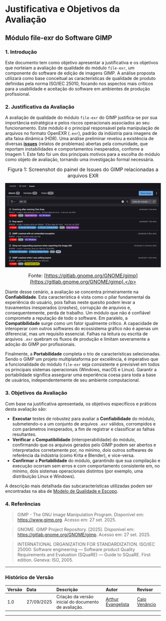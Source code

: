 # Justificativa e Objetivos da Avaliação

## Módulo file-exr do Software GIMP

### **1. Introdução**

Este documento tem como objetivo apresentar a justificativa e os objetivos que norteiam a avaliação de qualidade do módulo `file-exr`, um componente do software de edição de imagens GIMP. A análise proposta utilizará como base conceitual as características de qualidade de produto definidas pela norma ISO/IEC 25010, focando nos aspectos mais críticos para a usabilidade e aceitação do software em ambientes de produção profissional.

### **2. Justificativa da Avaliação**

A avaliação de qualidade do módulo `file-exr` do GIMP justifica-se por sua importância estratégica e pelos riscos operacionais associados ao seu funcionamento. Este módulo é o principal responsável pela manipulação de arquivos no formato OpenEXR (`.exr`), padrão da indústria para imagens de alta faixa dinâmica (HDR). Uma análise preliminar revelou a existência de diversas **[issues](https://gitlab.gnome.org/GNOME/gimp/-/issues/?sort=created_date&state=opened&search=exr&first_page_size=20)** (relatos de problemas) abertas pela comunidade, que reportam instabilidades e comportamentos inesperados, confome a Imagem 1. Este fato foi um dos principais motivos para a escolha do módulo como objeto de avaliação, tornando uma investigação formal necessária.


<font size="3"><p style="text-align: center">Figura 1: Screenshot do painel de Issues do GIMP relacionadas a arquivos EXR</p></font>

![Screenshot do gitlab da GIMP, mostrando 65 Issues abertas relacionadas a problemas no EXR](../img/issues.png)

<font size="3"><p style="text-align: center">Fonte: [https://gitlab.gnome.org/GNOME/gimp](https://gitlab.gnome.org/GNOME/gimp).</p></font>

Diante desse cenário, a avaliação se concentra primeiramente na **Confiabilidade**. Esta característica é vista como o pilar fundamental da experiência do usuário, pois falhas neste quesito podem levar a travamentos inesperados (*crashes*), corrupção de arquivos e, consequentemente, perda de trabalho. Um módulo que não é confiável compromete a reputação de todo o software. Em paralelo, a **Compatibilidade** surge como um fator igualmente crítico. A capacidade de interoperar com outros softwares do ecossistema gráfico não é apenas um diferencial, mas um requisito essencial. Falhas na leitura ou escrita de arquivos `.exr` quebram os fluxos de produção e limitam severamente a adoção do GIMP por profissionais.

Finalmente, a **Portabilidade** completa o trio de características selecionadas. Sendo o GIMP um projeto multiplataforma por excelência, é imperativo que a funcionalidade do módulo `file-exr` seja consistente e previsível em todos os principais sistemas operacionais (Windows, macOS e Linux). Garantir a portabilidade significa assegurar uma experiência coesa para toda a base de usuários, independentemente de seu ambiente computacional.

### **3. Objetivos da Avaliação**

Com base na justificativa apresentada, os objetivos específicos e práticos desta avaliação são:

* **Executar** testes de robustez para avaliar a **Confiabilidade** do módulo, submetendo-o a um conjunto de arquivos `.exr` válidos, corrompidos e com parâmetros inesperados, a fim de registrar e classificar as falhas resultantes.
* **Verificar** a **Compatibilidade** (interoperabilidade) do módulo, confirmando que os arquivos gerados pelo GIMP podem ser abertos e interpretados corretamente por, no mínimo, dois outros softwares de referência da indústria (como Krita e Blender), e vice-versa.
* **Confirmar** a **Portabilidade** do módulo, garantindo que sua compilação e execução ocorram sem erros e com comportamento consistente em, no mínimo, dois sistemas operacionais distintos (por exemplo, uma distribuição Linux e Windows).

A descrição mais detalhada das subcaracterísticas utilizadas podem ser encontradas na aba de [Modelo de Qualidade e Escopo](5-modelo.md).

### **4. Referências**

> GIMP - The GNU Image Manipulation Program. Disponível em: <https://www.gimp.org>. Acesso em: 27 set. 2025.

> GNOME. GIMP Project Repository. [2025]. Disponível em: <https://gitlab.gnome.org/GNOME/gimp>. Acesso em: 27 set. 2025.

> INTERNATIONAL ORGANIZATION FOR STANDARDIZATION. ISO/IEC 25000: Software engineering — Software product Quality Requirements and Evaluation (SQuaRE) — Guide to SQuaRE. First edition. Geneva: ISO, 2005.

---

### **Histórico de Versão**

| Versão | Data       | Descrição                                         | Autor          | Revisor          |
| :----- | :--------- | :------------------------------------------------ | :------------- | :--------------- |
| 1.0    | 27/09/2025 | Criação da versão inicial do documento de avaliação. | [Arthur Evangelista](https://www.github.com/arthurevg)     | [Caio Venâncio](https://www.github.com/caio-venancio)|


---